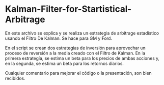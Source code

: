 # Kalman-Filter-for-Startistical-Arbitrage

En este archivo se explica y se realiza un estrategia de arbitrage estadístico usando el Filtro De Kalman. Se hace para GM y Ford. 

En el script se crean dos estrategias de inversión para aprovechar un proceso de reversión a la media creado con el Filtro de Kalman. En 
la primera estrategía, se estima un beta para los precios de ambas acciones y, en la segunda, se estima un beta para los retornos diarios. 

Cualquier comentario para mejorar el código o la presentación, son bien recibidos.
